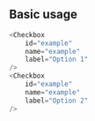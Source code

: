 ## Basic usage

```js
<Checkbox
    id="example"
    name="example"
    label="Option 1"
/>
<Checkbox
    id="example"
    name="example"
    label="Option 2"
/>
```